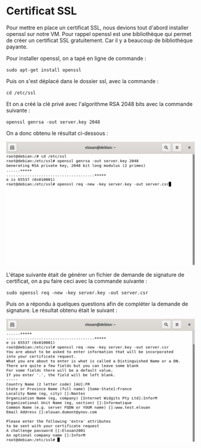 # Certificat SSL

Pour mettre en place un certificat SSL, nous devions tout d'abord installer openssl sur notre VM. Pour rappel openssl est une bibliothèque qui permet de créer un certificat SSL gratuitement. Car il y a beaucoup de bibliothèque payante.

Pour installer openssl, on a tapé en ligne de commande :

```
sudo apt-get install openssl
```

Puis on s'est déplacé dans le dossier ssl, avec la commande :

```
cd /etc/ssl
```

Et on a créé la clé privé avec l'algorithme RSA 2048 bits avec la commande suivante :

```
openssl genrsa -out server.key 2048
```

On a donc obtenu le résultat ci-dessous :

![](https://github.com/kevinguyodo/Linux-deuxieme-annee/blob/main/TP2/IMG/cr%C3%A9ation_cl%C3%A9_serveur.png)

L'étape suivante était de générer un fichier de demande de signature de certificat, on a pu faire ceci avec la commande suivante :

```
sudo openssl req -new -key server.key -out server.csr
```

Puis on a répondu à quelques questions afin de compléter la demande de signature. Le résultat obtenu était le suivant :

![](https://github.com/kevinguyodo/Linux-deuxieme-annee/blob/main/TP2/IMG/demande_de_signature.png)
